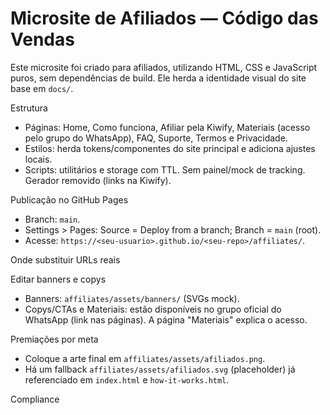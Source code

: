 # Microsite de Afiliados — Código das Vendas

Este microsite foi criado para afiliados, utilizando HTML, CSS e JavaScript puros, sem dependências de build. Ele herda a identidade visual do site base em `docs/`.

Estrutura

- Páginas: Home, Como funciona, Afiliar pela Kiwify, Materiais (acesso pelo grupo do WhatsApp), FAQ, Suporte, Termos e Privacidade.
- Estilos: herda tokens/componentes do site principal e adiciona ajustes locais.
- Scripts: utilitários e storage com TTL. Sem painel/mock de tracking. Gerador removido (links na Kiwify).

Publicação no GitHub Pages

- Branch: `main`.
- Settings > Pages: Source = Deploy from a branch; Branch = `main` (root).
- Acesse: `https://<seu-usuario>.github.io/<seu-repo>/affiliates/`.

Onde substituir URLs reais


Editar banners e copys

- Banners: `affiliates/assets/banners/` (SVGs mock).
- Copys/CTAs e Materiais: estão disponíveis no grupo oficial do WhatsApp (link nas páginas). A página "Materiais" explica o acesso.

Premiações por meta

- Coloque a arte final em `affiliates/assets/afiliados.png`.
- Há um fallback `affiliates/assets/afiliados.svg` (placeholder) já referenciado em `index.html` e `how-it-works.html`.

Compliance

